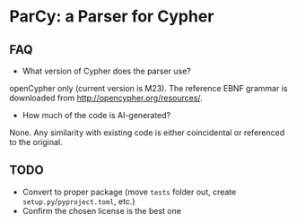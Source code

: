 # ParCy: a Parser for Cypher

## FAQ

- What version of Cypher does the parser use?

openCypher only (current version is M23). The reference EBNF grammar is downloaded from http://opencypher.org/resources/.

- How much of the code is AI-generated?

None. Any similarity with existing code is either coincidental or referenced to the original.

## TODO

- Convert to proper package (move `tests` folder out, create `setup.py`/`pyproject.toml`, etc.)
- Confirm the chosen license is the best one

